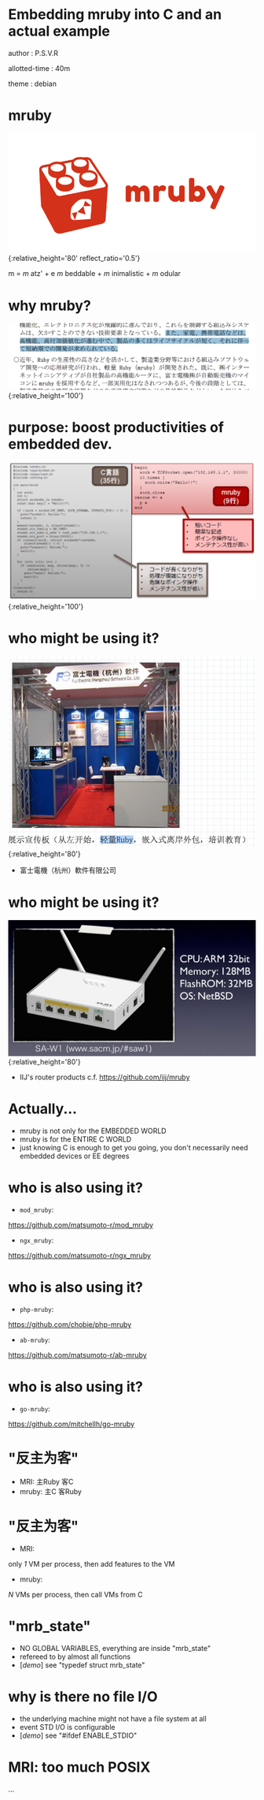 # Embedding mruby into C and an actual example
author
:   P.S.V.R

allotted-time
:   40m

theme
:   debian

# mruby

![](mruby.png){:relative_height='80' reflect_ratio='0.5'}

m = _m_ atz' + e _m_ beddable + _m_ inimalistic + _m_ odular

# why mruby?

![](mruby-ja2.png){:relative_height='100'}

# purpose: boost productivities of embedded dev.

![](mruby-ja1.png){:relative_height='100'}

# who might be using it?

![](mruby-product2.png){:relative_height='80'}

* 富士電機（杭州）軟件有限公司

# who might be using it?

![](mruby-product1.png){:relative_height='80'}

* IIJ's router products c.f. https://github.com/iij/mruby

# Actually...

* mruby is not only for the EMBEDDED WORLD
* mruby is for the ENTIRE C WORLD
* just knowing C is enough to get you going, you don't necessarily need embedded devices or EE degrees

# who is also using it?

* `mod_mruby`:

https://github.com/matsumoto-r/mod_mruby

* `ngx_mruby`:

https://github.com/matsumoto-r/ngx_mruby

# who is also using it?

* `php-mruby`:

https://github.com/chobie/php-mruby

* `ab-mruby`:

https://github.com/matsumoto-r/ab-mruby

# who is also using it?

* `go-mruby`:

https://github.com/mitchellh/go-mruby

# "反主为客"

* MRI: 主Ruby 客C
* mruby: 主C 客Ruby

# "反主为客"
* MRI:

only _1_ VM per process, then add features to the VM

* mruby:

_N_ VMs per process, then call VMs from C

# "mrb_state"

* NO GLOBAL VARIABLES, everything are inside "mrb_state"
* refereed to by almost all functions
* [_demo_] see "typedef struct mrb_state"

# why is there no file I/O
* the underlying machine might not have a file system at all
* event STD I/O is configurable
* [_demo_] see "#ifdef ENABLE_STDIO"

# MRI: too much POSIX

...

